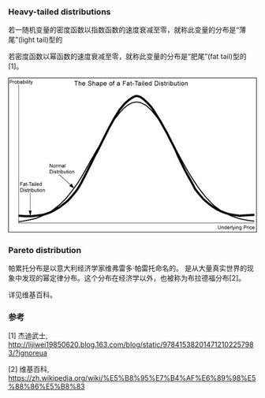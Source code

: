 ### Heavy-tailed distributions

若一随机变量的密度函数以指数函数的速度衰减至零，就称此变量的分布是“薄尾”(light tail)型的

若密度函数以幂函数的速度衰减至零，就称此变量的分布是“肥尾”(fat tail)型的[1]。

![heavy-tail](../img/heavy-tail.jpg)

### Pareto distribution

帕累托分布是以意大利经济学家维弗雷多·帕雷托命名的。 是从大量真实世界的现象中发现的幂定律分布。这个分布在经济学以外，也被称为布拉德福分布[2]。

详见维基百科。

### 参考

[1] 杰迪武士, http://lijiwei19850620.blog.163.com/blog/static/978415382014712102257983/?ignoreua

[2] 维基百科, https://zh.wikipedia.org/wiki/%E5%B8%95%E7%B4%AF%E6%89%98%E5%88%86%E5%B8%83